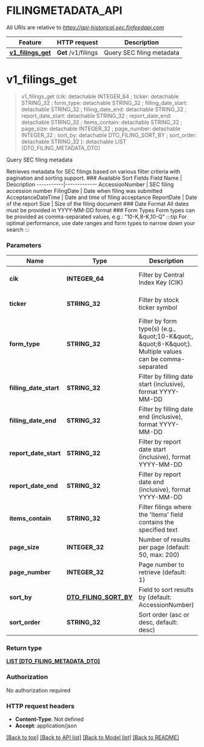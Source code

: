 # FILINGMETADATA_API

All URIs are relative to *https://api-historical.sec.finfeedapi.com*

Feature | HTTP request | Description
------------- | ------------- | -------------
[**v1_filings_get**](FILINGMETADATA_API.md#v1_filings_get) | **Get** /v1/filings | Query SEC filing metadata


# **v1_filings_get**
> v1_filings_get (cik:  detachable INTEGER_64 ; ticker:  detachable STRING_32 ; form_type:  detachable STRING_32 ; filling_date_start:  detachable STRING_32 ; filling_date_end:  detachable STRING_32 ; report_date_start:  detachable STRING_32 ; report_date_end:  detachable STRING_32 ; items_contain:  detachable STRING_32 ; page_size:  detachable INTEGER_32 ; page_number:  detachable INTEGER_32 ; sort_by:  detachable DTO_FILING_SORT_BY ; sort_order:  detachable STRING_32 ): detachable LIST [DTO_FILING_METADATA_DTO]


Query SEC filing metadata

Retrieves metadata for SEC filings based on various filter criteria with pagination and sorting support.    ### Available Sort Fields    Field Name | Description  -----------|-------------  AccessionNumber | SEC filing accession number  FilingDate | Date when filing was submitted  AcceptanceDateTime | Date and time of filing acceptance  ReportDate | Date of the report  Size | Size of the filing document    ### Date Format  All dates must be provided in YYYY-MM-DD format    ### Form Types  Form types can be provided as comma-separated values, e.g.: \"10-K,8-K,10-Q\"    :::tip  For optimal performance, use date ranges and form types to narrow down your search  :::


### Parameters

Name | Type | Description  | Notes
------------- | ------------- | ------------- | -------------
 **cik** | **INTEGER_64**| Filter by Central Index Key (CIK) | [optional] [default to null]
 **ticker** | **STRING_32**| Filter by stock ticker symbol | [optional] [default to null]
 **form_type** | **STRING_32**| Filter by form type(s) (e.g., \&quot;10-K\&quot;, \&quot;8-K\&quot;). Multiple values can be comma-separated | [optional] [default to null]
 **filling_date_start** | **STRING_32**| Filter by filling date start (inclusive), format YYYY-MM-DD | [optional] [default to null]
 **filling_date_end** | **STRING_32**| Filter by filling date end (inclusive), format YYYY-MM-DD | [optional] [default to null]
 **report_date_start** | **STRING_32**| Filter by report date start (inclusive), format YYYY-MM-DD | [optional] [default to null]
 **report_date_end** | **STRING_32**| Filter by report date end (inclusive), format YYYY-MM-DD | [optional] [default to null]
 **items_contain** | **STRING_32**| Filter filings where the &#39;Items&#39; field contains the specified text | [optional] [default to null]
 **page_size** | **INTEGER_32**| Number of results per page (default: 50, max: 200) | [optional] [default to null]
 **page_number** | **INTEGER_32**| Page number to retrieve (default: 1) | [optional] [default to null]
 **sort_by** | [**DTO_FILING_SORT_BY**](.md)| Field to sort results by (default: AccessionNumber) | [optional] [default to null]
 **sort_order** | **STRING_32**| Sort order (asc or desc, default: desc) | [optional] [default to desc]

### Return type

[**LIST [DTO_FILING_METADATA_DTO]**](DTO.FilingMetadataDto.md)

### Authorization

No authorization required

### HTTP request headers

 - **Content-Type**: Not defined
 - **Accept**: application/json

[[Back to top]](#) [[Back to API list]](../README.md#documentation-for-api-endpoints) [[Back to Model list]](../README.md#documentation-for-models) [[Back to README]](../README.md)

